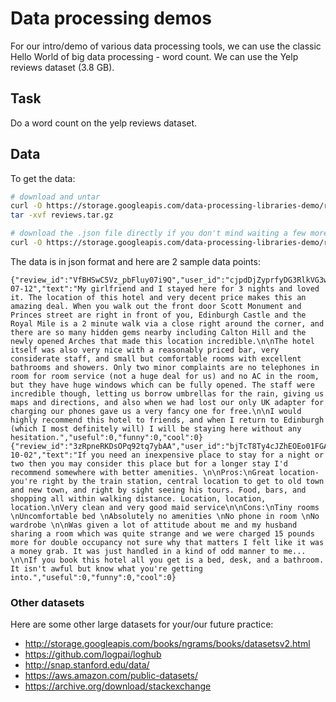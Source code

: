# Data processing demos

For our intro/demo of various data processing tools, we can use the classic Hello World of big data processing - word count. We can use the Yelp reviews dataset (3.8 GB).

## Task

Do a word count on the yelp reviews dataset.

## Data

To get the data:
```bash
# download and untar
curl -O https://storage.googleapis.com/data-processing-libraries-demo/reviews.tar.gz
tar -xvf reviews.tar.gz

# download the .json file directly if you don't mind waiting a few more minutes
curl -O https://storage.googleapis.com/data-processing-libraries-demo/review.json
```

The data is in json format and here are 2 sample data points:
```
{"review_id":"VfBHSwC5Vz_pbFluy07i9Q","user_id":"cjpdDjZyprfyDG3RlkVG3w","business_id":"uYHaNptLzDLoV_JZ_MuzUA","stars":5,"date":"2016-07-12","text":"My girlfriend and I stayed here for 3 nights and loved it. The location of this hotel and very decent price makes this an amazing deal. When you walk out the front door Scott Monument and Princes street are right in front of you, Edinburgh Castle and the Royal Mile is a 2 minute walk via a close right around the corner, and there are so many hidden gems nearby including Calton Hill and the newly opened Arches that made this location incredible.\n\nThe hotel itself was also very nice with a reasonably priced bar, very considerate staff, and small but comfortable rooms with excellent bathrooms and showers. Only two minor complaints are no telephones in room for room service (not a huge deal for us) and no AC in the room, but they have huge windows which can be fully opened. The staff were incredible though, letting us borrow umbrellas for the rain, giving us maps and directions, and also when we had lost our only UK adapter for charging our phones gave us a very fancy one for free.\n\nI would highly recommend this hotel to friends, and when I return to Edinburgh (which I most definitely will) I will be staying here without any hesitation.","useful":0,"funny":0,"cool":0}
{"review_id":"3zRpneRKDsOPq92tq7ybAA","user_id":"bjTcT8Ty4cJZhEOEo01FGA","business_id":"uYHaNptLzDLoV_JZ_MuzUA","stars":3,"date":"2016-10-02","text":"If you need an inexpensive place to stay for a night or two then you may consider this place but for a longer stay I'd recommend somewhere with better amenities. \n\nPros:\nGreat location- you're right by the train station, central location to get to old town and new town, and right by sight seeing his tours. Food, bars, and shopping all within walking distance. Location, location, location.\nVery clean and very good maid service\n\nCons:\nTiny rooms \nUncomfortable bed \nAbsolutely no amenities \nNo phone in room \nNo wardrobe \n\nWas given a lot of attitude about me and my husband sharing a room which was quite strange and we were charged 15 pounds more for double occupancy not sure why that matters I felt like it was a money grab. It was just handled in a kind of odd manner to me... \n\nIf you book this hotel all you get is a bed, desk, and a bathroom. It isn't awful but know what you're getting into.","useful":0,"funny":0,"cool":0}
```

### Other datasets

Here are some other large datasets for your/our future practice:

- http://storage.googleapis.com/books/ngrams/books/datasetsv2.html
- https://github.com/logpai/loghub
- http://snap.stanford.edu/data/
- https://aws.amazon.com/public-datasets/
- https://archive.org/download/stackexchange
